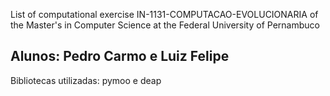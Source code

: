 List of computational exercise IN-1131-COMPUTACAO-EVOLUCIONARIA of the Master's in Computer Science at the Federal University of Pernambuco

Alunos: Pedro Carmo e Luiz Felipe
----
Bibliotecas utilizadas: pymoo e deap

